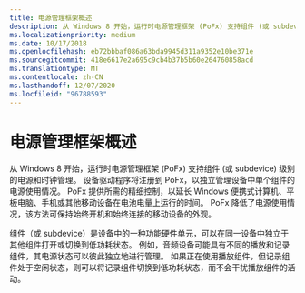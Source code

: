 ```yaml
---
title: 电源管理框架概述
description: 从 Windows 8 开始，运行时电源管理框架 (PoFx) 支持组件 (或 subdevice) 级别的电源和时钟管理。
ms.localizationpriority: medium
ms.date: 10/17/2018
ms.openlocfilehash: eb72bbbaf086a63bda9945d311a9352e10be371e
ms.sourcegitcommit: 418e6617e2a695c9cb4b37b5b60e264760858acd
ms.translationtype: MT
ms.contentlocale: zh-CN
ms.lasthandoff: 12/07/2020
ms.locfileid: "96788593"
---
```

# <a name="overview-of-the-power-management-framework"></a>电源管理框架概述


从 Windows 8 开始，运行时电源管理框架 (PoFx) 支持组件 (或 subdevice) 级别的电源和时钟管理。 设备驱动程序将注册到 PoFx，以独立管理设备中单个组件的电源使用情况。 PoFx 提供所需的精细控制，以延长 Windows 便携式计算机、平板电脑、手机或其他移动设备在电池电量上运行的时间。 PoFx 降低了电源使用情况，该方法可保持始终开机和始终连接的移动设备的外观。

组件（或 subdevice）是设备中的一种功能硬件单元，可以在同一设备中独立于其他组件打开或切换到低功耗状态。 例如，音频设备可能具有不同的播放和记录组件，其电源状态可以彼此独立地进行管理。 如果正在使用播放组件，但记录组件处于空闲状态，则可以将记录组件切换到低功耗状态，而不会干扰播放组件的活动。


 

 




